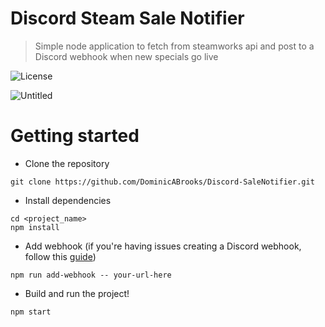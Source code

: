# Discord Steam Sale Notifier
> Simple node application to fetch from steamworks api and post to a Discord webhook when new specials go live

![License](https://img.shields.io/badge/license-MIT-green)

![Untitled](https://user-images.githubusercontent.com/51772450/209007740-594c6448-e763-4e58-b60d-cfa26d6917d8.png)

# Getting started
- Clone the repository
```
git clone https://github.com/DominicABrooks/Discord-SaleNotifier.git
```
- Install dependencies
```
cd <project_name>
npm install
```
- Add webhook (if you're having issues creating a Discord webhook, follow this [guide](https://support.discord.com/hc/en-us/articles/360045093012-Server-Integrations-Page))
```
npm run add-webhook -- your-url-here
```
- Build and run the project!
```
npm start
```
